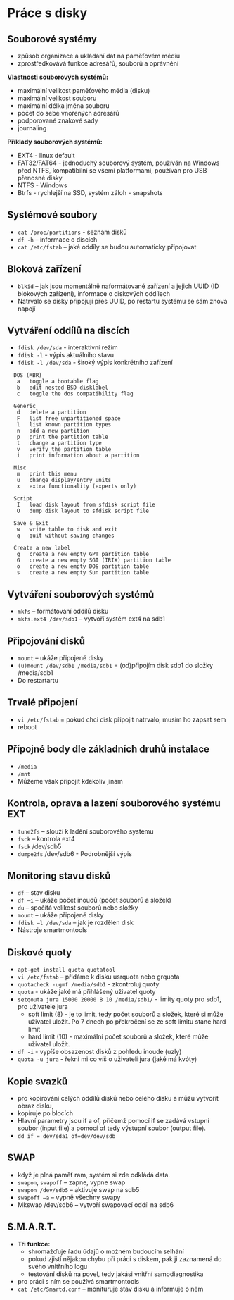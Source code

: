 # Práce s disky

## Souborové systémy

- způsob organizace a ukládání dat na paměťovém médiu
- zprostředkovává funkce adresářů, souborů a oprávnění

**Vlastnosti souborových systémů:**

- maximální velikost paměťového média (disku)
- maximální velikost souboru
- maximální délka jména souboru
- počet do sebe vnořených adresářů
- podporované znakové sady
- journaling

**Příklady souborových systémů:**

- EXT4 - linux default
- FAT32/FAT64 - jednoduchý souborový systém, používán na Windows před NTFS, kompatibilní se všemi platformami, používán pro USB přenosné disky
- NTFS - Windows
- Btrfs - rychlejší na SSD, systém záloh - snapshots

## Systémové soubory

- `cat /proc/partitions` - seznam disků
- `df -h` – informace o discích
- `cat /etc/fstab` – jaké oddíly se budou automaticky připojovat

## Bloková zařízení

- `blkid` – jak jsou momentálně naformátované zařízení a jejich UUID (ID blokových zařízení), informace o diskových oddílech
- Natrvalo se disky připojují přes UUID, po restartu systému se sám znova napojí

## Vytváření oddílů na discích

- `fdisk /dev/sda` - interaktivní režim
- `fdisk -l` - výpis aktuálního stavu
- `fdisk -l /dev/sda` - široký výpis konkrétního zařízení

```
  DOS (MBR)
   a   toggle a bootable flag
   b   edit nested BSD disklabel
   c   toggle the dos compatibility flag

  Generic
   d   delete a partition
   F   list free unpartitioned space
   l   list known partition types
   n   add a new partition
   p   print the partition table
   t   change a partition type
   v   verify the partition table
   i   print information about a partition

  Misc
   m   print this menu
   u   change display/entry units
   x   extra functionality (experts only)

  Script
   I   load disk layout from sfdisk script file
   O   dump disk layout to sfdisk script file

  Save & Exit
   w   write table to disk and exit
   q   quit without saving changes

  Create a new label
   g   create a new empty GPT partition table
   G   create a new empty SGI (IRIX) partition table
   o   create a new empty DOS partition table
   s   create a new empty Sun partition table
```

## Vytváření souborových systémů

- `mkfs` – formátování oddílů disku
- `mkfs.ext4 /dev/sdb1` – vytvoří systém ext4 na sdb1

## Připojování disků

- `mount` – ukáže připojené disky
- `(u)mount /dev/sdb1 /media/sdb1` = (od)připojím disk sdb1 do složky /media/sdb1
- Do restartartu

## Trvalé připojení

- `vi /etc/fstab` = pokud chci disk připojit natrvalo, musím ho zapsat sem
- reboot

## Přípojné body dle základních druhů instalace

- `/media`
- `/mnt`
- Můžeme však připojit kdekoliv jinam

## Kontrola, oprava a lazení souborového systému EXT

- `tune2fs` – slouží k ladění souborového systému
- `fsck` – kontrola ext4
- `fsck` /dev/sdb5
- `dumpe2fs` /dev/sdb6 - Podrobnější výpis

## Monitoring stavu disků

- `df` – stav disku
- `df –i` – ukáže počet inoudů (počet souborů a složek)
- `du` – spočítá velikost souborů nebo složky
- `mount` – ukáže připojené disky
- `fdisk –l /dev/sda` – jak je rozdělen disk
- Nástroje smartmontools

## Diskové quoty

- `apt-get install quota quotatool`
- `vi /etc/fstab` – přidáme k disku usrquota nebo grquota
- `quotacheck -ugmf /media/sdb1` - zkontroluj quoty
- `quota` - ukáže jaké má přihlášený uživatel quoty
- `setqouta jura 15000 20000 8 10 /media/sdb1/` - limity quoty pro sdb1, pro uživatele jura
  - soft limit (8) - je to limit, tedy počet souborů a složek, které si může uživatel uložit. Po 7 dnech po překročení se ze soft limitu stane hard limit
  - hard limit (10) - maximální počet souborů a složek, které může uživatel uložit.
- `df -i` - vypíše obsazenost disků z pohledu inoude (uzly)
- `quota -u jura` - řekni mi co víš o uživateli jura (jaké má kvóty)

## Kopie svazků

- pro kopírování celých oddílů disků nebo celého disku a můžu vytvořit obraz disku,
- kopíruje po blocích
- Hlavní parametry jsou if a of, přičemž pomocí if se zadává vstupní soubor (input file) a pomocí of tedy výstupní soubor (output file).
- `dd if = dev/sda1 of=dev/dev/sdb`

## SWAP

- když je plná paměť ram, systém si zde odkládá data.
- `swapon`, `swapoff` – zapne, vypne swap
- `swapon /dev/sdb5` – aktivuje swap na sdb5
- `swapoff –a` – vypně všechny swapy
- Mkswap /dev/sdb6 – vytvoří swapovací oddíl na sdb6

## S.M.A.R.T.

- **Tři funkce:**
  - shromažďuje řadu údajů o možném budoucím selhání
  - pokud zjistí nějakou chybu při práci s diskem, pak ji zaznamená do svého vnitřního logu
  - testování disků na povel, tedy jakási vnitřní samodiagnostika
- pro práci s ním se používá smartmontools
- `cat /etc/Smartd.conf` – monituruje stav disku a informuje o něm
